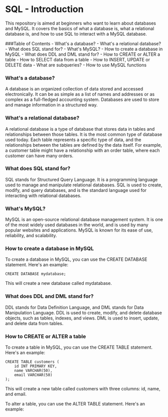 # SQL - Introduction
<p>
This repository is aimed at beginners who want to learn about databases and MySQL. It covers the basics of what a database is, what a relational database is, and how to use SQL to interact with a MySQL database.
</p>
###Table of Contents
- What's a database?
- What's a relational database?
- What does SQL stand for?
- What's MySQL?
- How to create a database in MySQL
- What does DDL and DML stand for?
- How to CREATE or ALTER a table
- How to SELECT data from a table
- How to INSERT, UPDATE or DELETE data
- What are subqueries?
- How to use MySQL functions

### What's a database?
A database is an organized collection of data stored and accessed electronically. It can be as simple as a list of names and addresses or as complex as a full-fledged accounting system. Databases are used to store and manage information in a structured way.

### What's a relational database?
A relational database is a type of database that stores data in tables and relationships between those tables. It is the most common type of database used today. Each table represents a specific type of data, and the relationships between the tables are defined by the data itself. For example, a customer table might have a relationship with an order table, where each customer can have many orders.

### What does SQL stand for?
SQL stands for Structured Query Language. It is a programming language used to manage and manipulate relational databases. SQL is used to create, modify, and query databases, and is the standard language used for interacting with relational databases.

### What's MySQL?
MySQL is an open-source relational database management system. It is one of the most widely used databases in the world, and is used by many popular websites and applications. MySQL is known for its ease of use, reliability, and scalability.

### How to create a database in MySQL
To create a database in MySQL, you can use the CREATE DATABASE statement. Here's an example:
```mysql
CREATE DATABASE mydatabase;
```
This will create a new database called mydatabase.

### What does DDL and DML stand for?
DDL stands for Data Definition Language, and DML stands for Data Manipulation Language. DDL is used to create, modify, and delete database objects, such as tables, indexes, and views. DML is used to insert, update, and delete data from tables.

### How to CREATE or ALTER a table
To create a table in MySQL, you can use the CREATE TABLE statement. Here's an example:
```mysql
CREATE TABLE customers (
    id INT PRIMARY KEY,
    name VARCHAR(50),
    email VARCHAR(50)
);
```
This will create a new table called customers with three columns: id, name, and email.

To alter a table, you can use the ALTER TABLE statement. Here's an example:
